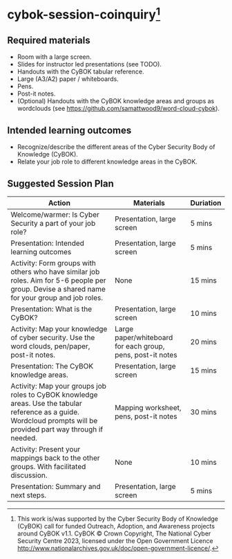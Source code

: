 # cybok-session-coinquiry[^1]

## Required materials

- Room with a large screen.
- Slides for instructor led presentations (see TODO).
- Handouts with the CyBOK tabular reference.
- Large (A3/A2) paper / whiteboards.
- Pens.
- Post-it notes.
- (Optional) Handouts with the CyBOK knowledge areas and groups as wordclouds (see https://github.com/samattwood9/word-cloud-cybok).

## Intended learning outcomes

-	Recognize/describe the different areas of the Cyber Security Body of Knowledge (CyBOK).
-	Relate your job role to different knowledge areas in the CyBOK.

## Suggested Session Plan

| Action | Materials | Duriation |
|--------|-----------|-----------|
| Welcome/warmer: Is Cyber Security a part of your job role?| Presentation, large screen | 5 mins |
| Presentation: Intended learning outcomes | Presentation, large screen | 5 mins |
| Activity: Form groups with others who have similar job roles. Aim for 5-6 people per group. Devise a shared name for your group and job roles. | None | 15 mins |
| Presentation: What is the CyBOK? | Presentation, large screen | 10 mins |
| Activity: Map your knowledge of cyber security. Use the word clouds, pen/paper, post-it notes. | Large paper/whiteboard for each group, pens, post-it notes | 20 mins |
| Presentation: The CyBOK knowledge areas. | Presentation, large screen | 15 mins |
| Activity: Map your groups job roles to CyBOK knowledge areas. Use the tabular reference as a guide. Wordcloud prompts will be provided part way through if needed. | Mapping worksheet, pens, post-it notes | 30 mins |
| Activity: Present your mappings back to the other groups. With facilitated discussion. | None | 10 mins |
| Presentation: Summary and next steps. | Presentation, large screen | 5 mins |

[^1]: This work is/was supported by the Cyber Security Body of Knowledge (CyBOK) call for funded Outreach, Adoption, and Awareness projects around CyBOK v1.1. CyBOK © Crown Copyright, The National Cyber Security Centre 2023, licensed under the Open Government Licence http://www.nationalarchives.gov.uk/doc/open-government-licence/.
